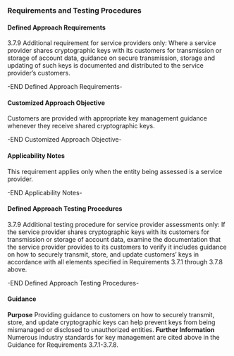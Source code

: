 ### Requirements and Testing Procedures

#### Defined Approach Requirements
3.7.9 Additional requirement for service providers only: Where a service provider shares cryptographic keys with its customers for transmission or storage of account data, guidance on secure transmission, storage and updating of such keys is documented and distributed to the service provider’s customers.

-END Defined Approach Requirements- 
#### Customized Approach Objective
Customers are provided with appropriate key management guidance whenever they receive shared cryptographic keys.

-END Customized Approach Objective- 
#### Applicability Notes
This requirement applies only when the entity being assessed is a service provider.

-END Applicability Notes- 
#### Defined Approach Testing Procedures
3.7.9 Additional testing procedure for service provider assessments only: If the service provider shares cryptographic keys with its customers for transmission or storage of account data, examine the documentation that the service provider provides to its customers to verify it includes guidance on how to securely transmit, store, and update customers’ keys in accordance with all elements specified in Requirements 3.7.1 through 3.7.8 above.

-END Defined Approach Testing Procedures- 
#### Guidance
**Purpose**
Providing guidance to customers on how to securely transmit, store, and update cryptographic keys can help prevent keys from being mismanaged or disclosed to unauthorized entities.
**Further Information**
Numerous industry standards for key management are cited above in the Guidance for Requirements 3.7.1-3.7.8.